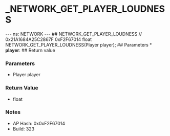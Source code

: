 # _NETWORK_GET_PLAYER_LOUDNESS

--- ns: NETWORK --- ## NETWORK_GET_PLAYER_LOUDNESS  // 0x21A1684A25C2867F 0xF2F67014 float NETWORK_GET_PLAYER_LOUDNESS(Player player);   ## Parameters * **player**:  ## Return value

### Parameters
* Player player

### Return Value
* float

### Notes
* AP Hash: 0x0xF2F67014
* Build: 323

